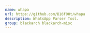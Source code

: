 ```yaml
---
name: whapa
url: https://github.com/B16f00t/whapa
description: WhatsApp Parser Tool.
group: blackarch blackarch-misc
---
```

